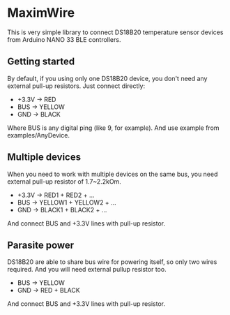 
# MaximWire

This is very simple library to connect DS18B20 temperature sensor devices from Arduino NANO 33 BLE controllers.

Getting started
---------------

By default, if you using only one DS18B20 device, you don't need any external pull-up resistors.
Just connect directly:

* +3.3V -> RED
* BUS   -> YELLOW
* GND   -> BLACK

Where BUS is any digital ping (like 9, for example).
And use example from examples/AnyDevice.

Multiple devices
----------------

When you need to work with multiple devices on the same bus, you need external pull-up resistor of 1.7~2.2kOm.

* +3.3V -> RED1 + RED2 + ...
* BUS   -> YELLOW1 + YELLOW2 + ... 
* GND   -> BLACK1 + BLACK2 + ...

And connect BUS and +3.3V lines with pull-up resistor.

Parasite power
--------------

DS18B20 are able to share bus wire for powering itself, so only two wires required. And you will need external pullup resistor too.

* BUS -> YELLOW
* GND -> RED + BLACK

And connect BUS and +3.3V lines with pull-up resistor.

